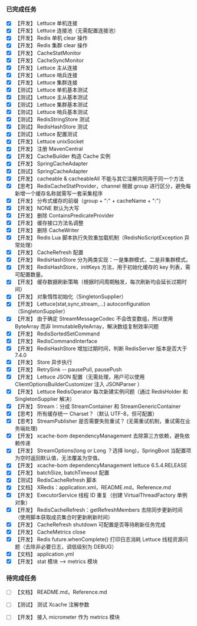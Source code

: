 ### 已完成任务

- [X] 【开发】 Lettuce 单机连接
- [X] 【开发】 Lettuce 连接池（无需配置连接池）
- [X] 【开发】 Redis 单机 clear 操作
- [X] 【开发】 Redis 集群 clear 操作
- [X] 【开发】 CacheStatMonitor
- [X] 【开发】 CacheSyncMonitor
- [X] 【开发】 Lettuce 主从连接
- [X] 【开发】 Lettuce 哨兵连接
- [X] 【开发】 Lettuce 集群连接
- [X] 【测试】 Lettuce 单机基本测试
- [X] 【测试】 Lettuce 主从基本测试
- [X] 【测试】 Lettuce 集群基本测试
- [X] 【测试】 Lettuce 哨兵基本测试
- [X] 【测试】 RedisStringStore 测试
- [X] 【测试】 RedisHashStore 测试
- [X] 【测试】 Lettuce 配置测试
- [X] 【开发】 Lettuce unixSocket
- [X] 【开发】 注册 MavenCentral
- [X] 【开发】 CacheBuilder 构造 Cache 实例
- [X] 【开发】 SpringCacheAdapter
- [X] 【测试】 SpringCacheAdapter
- [X] 【开发】 cacheable & cacheableAll 不能与其它注解共同用于同一个方法
- [X] 【思考】 RedisCacheStatProvider，channel 根据 group 进行区分，避免每新增一个缓存名称就需写一套采集程序
- [X] 【开发】 分布式缓存的前缀（group + ":" + cacheName + ":"）
- [X] 【开发】 NONE 默认为大写
- [X] 【开发】 删除 ContainsPredicateProvider
- [X] 【开发】 缓存接口方法名调整
- [X] 【开发】 删除 CacheWriter
- [X] 【开发】 Redis Lua 脚本执行失败重加载机制（RedisNoScriptException 异常处理）
- [X] 【开发】 CacheRefresh 配置
- [X] 【开发】 RedisHashStore 分为两类实现：一是集群模式，二是非集群模式。
- [X] 【开发】 RedisHashStore，initKeys 方法，用于初始化缓存的 key 列表，需可配置数量。
- [X] 【开发】 缓存数据刷新策略（根据时间周期触发，每次刷新均会延长过期时间）
- [X] 【开发】 对象惰性初始化（SingletonSupplier）
- [X] 【开发】 Lettuce(stat,sync,stream,...) autoconfiguration（SingletonSupplier）
- [X] 【开发】 由于确定 StreamMessageCodec 不会改变数组，所以使用 ByteArray 而非 ImmutableByteArray，解决数组复制效率问题
- [X] 【开发】 RedisSortedSetCommand
- [X] 【开发】 RedisCommandInterface
- [X] 【开发】 RedisHashStore 增加过期时间，判断 RedisServer 版本是否大于 7.4.0
- [X] 【开发】 Store 异步执行
- [X] 【开发】 RetrySink -- pausePull, pausePush
- [X] 【开发】 Lettuce JSON 配置（无需处理，用户可以使用 ClientOptionsBuilderCustomizer 注入 JSONParser ）
- [X] 【开发】 Lettuce RedisOperator 每次新建实例问题（通过 RedisHolder 和 SingletonSupplier 解决）
- [X] 【开发】 Stream：分成 StreamContainer 和 StreamGenericContainer
- [X] 【思考】 所有缓存统一 Charset？（默认 UTF-8，但可配置）
- [X] 【思考】 StreamPublisher 是否需要失败重试？ (无需重试机制，重试需在业务端处理)
- [X] 【开发】 xcache-bom dependencyManagement 去除第三方依赖，避免依赖传递
- [X] 【开发】 StreamOptions(long or Long ？选择 long)，SpringBoot 当配置项为空时返回默认值，无法覆盖为空值。
- [X] 【开发】 xcache-bom dependencyManagement lettuce 6.5.4.RELEASE
- [X] 【开发】 batchSize, batchTimeout 配置
- [X] 【测试】 RedisCacheRefresh 脚本
- [X] 【文档】 XRedis：application.xml，README.md，Reference.md
- [X] 【开发】 ExecutorService 线程 ID 重复（创建 VirtualThreadFactory 单例对象）
- [X] 【开发】 RedisCacheRefresh：getRefreshMembers 去除同步更新时间（使用脚本获取成员集合时更新刷新时间）
- [X] 【开发】 CacheRefresh shutdown 可配置是否等待刷新任务完成
- [X] 【开发】 CacheMetrics close
- [X] 【开发】 Redis future.whenComplete() 打印日志消耗 Lettuce 线程资源问题（去除非必要日志，调低级别为 DEBUG）
- [X] 【文档】 application.yml
- [X] 【开发】 stat 模块 ——> metrics 模块

### 待完成任务

- [ ] 【文档】 README.md，Reference.md
- [ ] 【测试】 测试 Xcache 注解参数
- [ ] 【开发】 接入 micrometer 作为 metrics 模块

